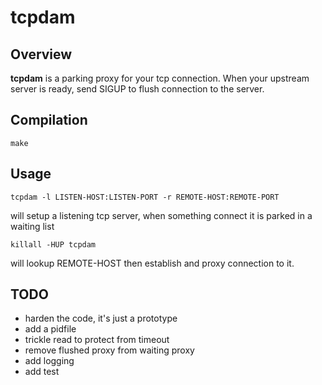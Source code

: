 # tcpdam

## Overview

**tcpdam** is a parking proxy for your tcp connection. When your upstream server is ready, send SIGUP to flush connection to the server.

## Compilation

    make

## Usage

    tcpdam -l LISTEN-HOST:LISTEN-PORT -r REMOTE-HOST:REMOTE-PORT

will setup a listening tcp server, when something connect it is parked in a waiting list

    killall -HUP tcpdam

will lookup REMOTE-HOST then establish and proxy connection to it.

## TODO

* harden the code, it's just a prototype
* add a pidfile
* trickle read to protect from timeout
* remove flushed proxy from waiting proxy
* add logging
* add test
